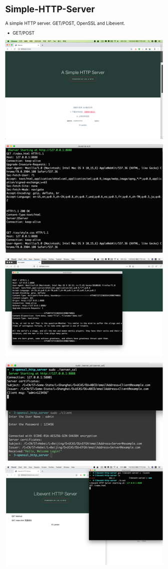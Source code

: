 # Simple-HTTP-Server
A simple HTTP server. GET/POST, OpenSSL and Libevent.

- GET/POST

![](./1-HTTP-Server-with-GET-POST/1.png)



![](./1-HTTP-Server-with-GET-POST/2.png)

![](./1-HTTP-Server-with-GET-POST/3.png)

![](./3-openssl_http_server/1.png)

![](./4-libevent-http-server/1.png)

